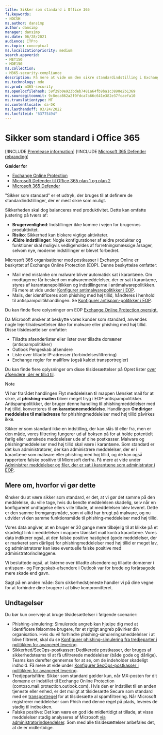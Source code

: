 ```yaml
---
title: Sikker som standard i Office 365
f1.keywords:
- NOCSH
ms.author: dansimp
author: dansimp
manager: dansimp
ms.date: 06/28/2021
audience: ITPro
ms.topic: conceptual
ms.localizationpriority: medium
search.appverid:
- MET150
- MOE150
ms.collection:
- M365-security-compliance
description: Få mere at vide om den sikre standardindstilling i Exchange Online Protection (EOP)
ms.technology: mdo
ms.prod: m365-security
ms.openlocfilehash: 59f29b0e923bdeb7481a64fb9ba1c3890e2b1369
ms.sourcegitcommit: 9c8eca862a2f0fdca7a66c641e382e37fcaefa10
ms.translationtype: MT
ms.contentlocale: da-DK
ms.lasthandoff: 03/24/2022
ms.locfileid: "63775494"
---
```

# <a name="secure-by-default-in-office-365"></a>Sikker som standard i Office 365

[!INCLUDE [Prerelease information](../includes/prerelease.md)]
[!INCLUDE [Microsoft 365 Defender rebranding](../includes/microsoft-defender-for-office.md)]

**Gælder for**
- [Exchange Online Protection](exchange-online-protection-overview.md)
- [Microsoft Defender til Office 365 plan 1 og plan 2](defender-for-office-365.md)
- [Microsoft 365 Defender](../defender/microsoft-365-defender.md)

"Sikker som standard" er et udtryk, der bruges til at definere de standardindstillinger, der er mest sikre som muligt.

Sikkerheden skal dog balanceres med produktivitet. Dette kan omfatte justering på tværs af:

- **Brugervenlighed**: Indstillinger ikke komme i vejen for brugernes produktivitet.
- **Risiko**: Sikkerhed kan blokere vigtige aktiviteter.
- **Ældre indstillinger**: Nogle konfigurationer af ældre produkter og funktioner skal muligvis vedligeholdes af forretningsmæssige årsager, selvom nye, moderne indstillinger er blevet forbedret.

Microsoft 365 organisationer med postkasser i Exchange Online er beskyttet af Exchange Online Protection (EOP). Denne beskyttelse omfatter:

- Mail med mistanke om malware bliver automatisk sat i karantæne. Om modtagerne får besked om malwaremeddelelser, der er sat i karantæne, styres af karantænepolitikken og indstillingerne i antimalwarepolitikken. Få mere at vide under [Konfigurer antimalwarepolitikker i EOP](configure-anti-malware-policies.md).
- Mails, der identificeres som phishing med høj tillid, håndteres i henhold til antispampolitikhandlingen. Se [Konfigurer antispam-politikker i EOP](configure-your-spam-filter-policies.md).

Du kan finde flere oplysninger om EOP [Exchange Online Protection oversigt.](exchange-online-protection-overview.md)

Da Microsoft ønsker at beskytte vores kunder som standard, anvendes nogle lejertilsidesættelser ikke for malware eller phishing med høj tillid. Disse tilsidesættelser omfatter:

- Tilladte afsenderlister eller lister over tilladte domæner (antispampolitikker)
- Outlook Pengeskab afsendere
- Liste over tilladte IP-adresser (forbindelsesfiltrering)
- Exchange regler for mailflow (også kaldet transportregler)

Du kan finde flere oplysninger om disse tilsidesættelser på Opret lister [over afsendere, der er tillid til](create-safe-sender-lists-in-office-365.md).

> [!NOTE]
> Vi har frarådet handlingen Flyt  meddelelsen til mappen Uønsket mail for at sikre, at **phishing-mailen** bliver meget tryg i EOP-antispampolitikker. Antispampolitikker, der bruger denne handling til phishingmeddelelser med høj tillid, konverteres til **en karantænemeddelelse**. Handlingen **Omdiriger meddelelse til mailadresse** for phishingmeddelelser med høj tillid påvirkes ikke.

Sikker er som standard ikke en indstilling, der kan slås til eller fra, men er den måde, vores filtrering fungerer ud af boksen på for at holde potentielt farlig eller uønskede meddelelser ude af dine postkasser. Malware og phishingmeddelelser med høj tillid skal være i karantæne. Som standard er det kun administratorer, der kan administrere meddelelser, der er i karantæne som malware eller phishing med høj tillid, og de kan også rapportere falske positive til Microsoft derfra. Få mere at vide under [Administrer meddelelser og filer, der er sat i karantæne som administrator i EOP](manage-quarantined-messages-and-files.md).

## <a name="more-on-why-were-doing-this"></a>Mere om, hvorfor vi gør dette

Ønsker du at være sikker som standard, er det, at vi gør det samme på den meddelelse, du ville tage, hvis du kendte meddelelsen skadelig, selv når en konfigureret undtagelse ellers ville tillade, at meddelelsen blev leveret. Dette er den samme fremgangsmåde, som vi altid har brugt på malware, og nu udvider vi den samme funktionsmåde til phishing-meddelelser med høj tillid.

Vores data angiver, at en bruger er 30 gange mere tilbøjelig til at klikke på et skadeligt link i meddelelser i mappen Uønsket mail kontra karantæne. Vores data indikerer også, at den falske positive hastighed (gode meddelelser, der er markeret som dårlige) for phishingmeddelelser med høj tillid er meget lav, og administratorer kan løse eventuelle falske positive med administratorindlæggene.

Vi besluttede også, at listerne over tilladte afsendere og tilladte domæner i antispam- og Pengeskab-afsendere i Outlook var for brede og forårsagede mere skade end gavn.

Sagt på en anden måde: Som sikkerhedstjeneste handler vi på dine vegne for at forhindre dine brugere i at blive kompromitteret.

## <a name="exceptions"></a>Undtagelser

Du bør kun overveje at bruge tilsidesættelser i følgende scenarier:

- Phishing-simulering: Simulerede angreb kan hjælpe dig med at identificere følsomme brugere, før et rigtigt angreb påvirker din organisation. Hvis du vil forhindre phishing-simuleringsmeddelelser i at blive filtreret, skal du se [Konfigurer phishing-simulering fra tredjeparter i politikken for avanceret levering](/microsoft-365/security/office-365-security/configure-advanced-delivery#use-the-microsoft-365-defender-portal-to-configure-third-party-phishing-simulations-in-the-advanced-delivery-policy).
- Sikkerhed/SecOps-postkasser: Dedikerede postkasser, der bruges af sikkerhedsteams til at få ufiltrerede meddelelser (både gode og dårlige). Teams kan derefter gennemse for at se, om de indeholder skadeligt indhold. Få mere at vide under [Konfigurer SecOps-postkasser i politikken for avanceret levering](/microsoft-365/security/office-365-security/configure-advanced-delivery#use-the-microsoft-365-defender-portal-to-configure-secops-mailboxes-in-the-advanced-delivery-policy).
- Tredjepartsfiltre: Sikker som standard gælder kun, når MX-posten for dit domæne er indstillet til Exchange Online Protection (contoso.mail.protection.outlook.com). Hvis den er indstillet til en anden tjeneste eller enhed, er det muligt at tilsidesætte Secure som standard med en [transportregel](/exchange/security-and-compliance/mail-flow-rules/use-rules-to-set-scl) for at tilsidesætte al spamfiltrering. Når Microsoft registrerer meddelelser som Phish med denne regel på plads, leveres de stadig til indbakken. 
- Falske positive: Det kan være en god ide midlertidigt at tillade, at visse meddelelser stadig analyseres af Microsoft [via administratorindsendelser](admin-submission.md). Som med alle tilsidesættelser anbefales det, at de er midlertidige.
